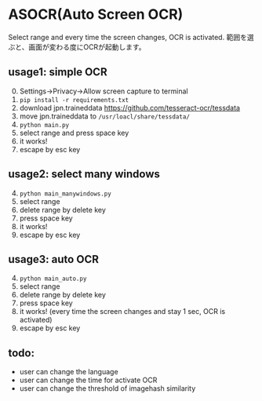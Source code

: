 # ASOCR(Auto Screen OCR)
Select range and every time the screen changes, OCR is activated.
範囲を選ぶと、画面が変わる度にOCRが起動します。

## usage1: simple OCR
0. Settings->Privacy->Allow screen capture to terminal
1. `pip install -r requirements.txt`
2. download jpn.traineddata
https://github.com/tesseract-ocr/tessdata
3. move jpn.traineddata to `/usr/loacl/share/tessdata/`
4. `python main.py`
5. select range and press space key
6. it works!
7. escape by esc key

## usage2: select many windows
4. `python main_manywindows.py`
5. select range
6. delete range by delete key
7. press space key
8. it works!
9. escape by esc key

## usage3: auto OCR
4. `python main_auto.py`
5. select range
6. delete range by delete key
7. press space key
8. it works! (every time the screen changes and stay 1 sec, OCR is activated)
9. escape by esc key

## todo:
- user can change the language
- user can change the time for activate OCR
- user can change the threshold of imagehash similarity
